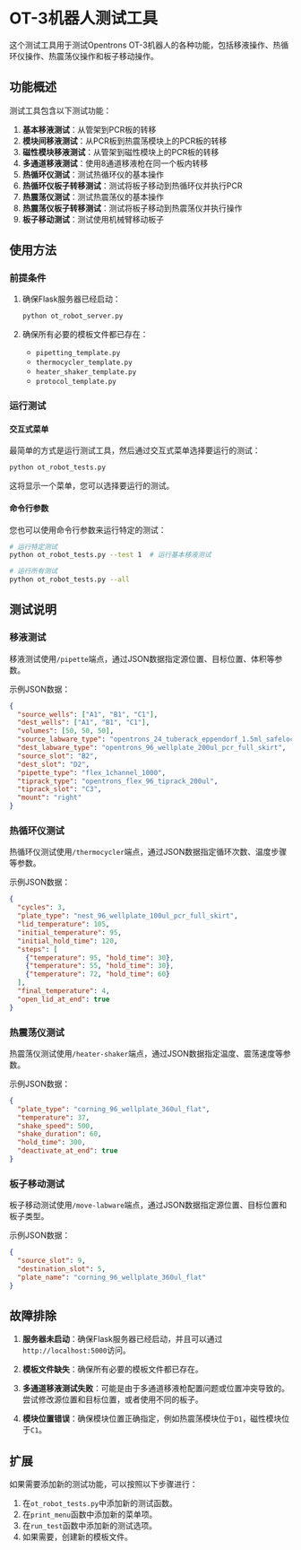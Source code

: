 # OT-3机器人测试工具

这个测试工具用于测试Opentrons OT-3机器人的各种功能，包括移液操作、热循环仪操作、热震荡仪操作和板子移动操作。

## 功能概述

测试工具包含以下测试功能：

1. **基本移液测试**：从管架到PCR板的转移
2. **模块间移液测试**：从PCR板到热震荡模块上的PCR板的转移
3. **磁性模块移液测试**：从管架到磁性模块上的PCR板的转移
4. **多通道移液测试**：使用8通道移液枪在同一个板内转移
5. **热循环仪测试**：测试热循环仪的基本操作
6. **热循环仪板子转移测试**：测试将板子移动到热循环仪并执行PCR
7. **热震荡仪测试**：测试热震荡仪的基本操作
8. **热震荡仪板子转移测试**：测试将板子移动到热震荡仪并执行操作
9. **板子移动测试**：测试使用机械臂移动板子

## 使用方法

### 前提条件

1. 确保Flask服务器已经启动：
   ```bash
   python ot_robot_server.py
   ```

2. 确保所有必要的模板文件都已存在：
   - `pipetting_template.py`
   - `thermocycler_template.py`
   - `heater_shaker_template.py`
   - `protocol_template.py`

### 运行测试

#### 交互式菜单

最简单的方式是运行测试工具，然后通过交互式菜单选择要运行的测试：

```bash
python ot_robot_tests.py
```

这将显示一个菜单，您可以选择要运行的测试。

#### 命令行参数

您也可以使用命令行参数来运行特定的测试：

```bash
# 运行特定测试
python ot_robot_tests.py --test 1  # 运行基本移液测试

# 运行所有测试
python ot_robot_tests.py --all
```

## 测试说明

### 移液测试

移液测试使用`/pipette`端点，通过JSON数据指定源位置、目标位置、体积等参数。

示例JSON数据：
```json
{
  "source_wells": ["A1", "B1", "C1"],
  "dest_wells": ["A1", "B1", "C1"],
  "volumes": [50, 50, 50],
  "source_labware_type": "opentrons_24_tuberack_eppendorf_1.5ml_safelock_snapcap",
  "dest_labware_type": "opentrons_96_wellplate_200ul_pcr_full_skirt",
  "source_slot": "B2",
  "dest_slot": "D2",
  "pipette_type": "flex_1channel_1000",
  "tiprack_type": "opentrons_flex_96_tiprack_200ul",
  "tiprack_slot": "C3",
  "mount": "right"
}
```

### 热循环仪测试

热循环仪测试使用`/thermocycler`端点，通过JSON数据指定循环次数、温度步骤等参数。

示例JSON数据：
```json
{
  "cycles": 3,
  "plate_type": "nest_96_wellplate_100ul_pcr_full_skirt",
  "lid_temperature": 105,
  "initial_temperature": 95,
  "initial_hold_time": 120,
  "steps": [
    {"temperature": 95, "hold_time": 30},
    {"temperature": 55, "hold_time": 30},
    {"temperature": 72, "hold_time": 60}
  ],
  "final_temperature": 4,
  "open_lid_at_end": true
}
```

### 热震荡仪测试

热震荡仪测试使用`/heater-shaker`端点，通过JSON数据指定温度、震荡速度等参数。

示例JSON数据：
```json
{
  "plate_type": "corning_96_wellplate_360ul_flat",
  "temperature": 37,
  "shake_speed": 500,
  "shake_duration": 60,
  "hold_time": 300,
  "deactivate_at_end": true
}
```

### 板子移动测试

板子移动测试使用`/move-labware`端点，通过JSON数据指定源位置、目标位置和板子类型。

示例JSON数据：
```json
{
  "source_slot": 9,
  "destination_slot": 5,
  "plate_name": "corning_96_wellplate_360ul_flat"
}
```

## 故障排除

1. **服务器未启动**：确保Flask服务器已经启动，并且可以通过`http://localhost:5000`访问。

2. **模板文件缺失**：确保所有必要的模板文件都已存在。

3. **多通道移液测试失败**：可能是由于多通道移液枪配置问题或位置冲突导致的。尝试修改源位置和目标位置，或者使用不同的板子。

4. **模块位置错误**：确保模块位置正确指定，例如热震荡模块位于`D1`，磁性模块位于`C1`。

## 扩展

如果需要添加新的测试功能，可以按照以下步骤进行：

1. 在`ot_robot_tests.py`中添加新的测试函数。
2. 在`print_menu`函数中添加新的菜单项。
3. 在`run_test`函数中添加新的测试选项。
4. 如果需要，创建新的模板文件。 